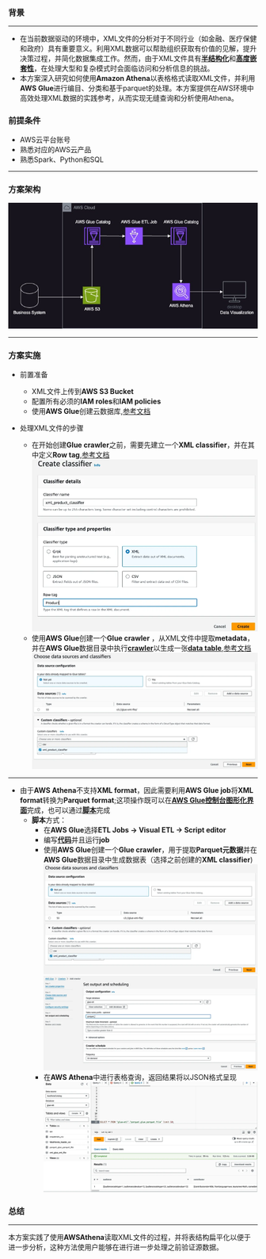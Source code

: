### 背景
___

- 在当前数据驱动的环境中，XML文件的分析对于不同行业（如金融、医疗保健和政府）具有重要意义。利用XML数据可以帮助组织获取有价值的见解，提升决策过程，并简化数据集成工作。然而，由于XML文件具有<u>**半结构化**</u>和<u>**高度嵌套性**</u>，在处理大型和复杂模式时会面临访问和分析信息的挑战。
- 本方案深入研究如何使用**Amazon Athena**以表格格式读取XML文件，并利用**AWS Glue**进行编目、分类和基于parquet的处理。本方案提供在AWS环境中高效处理XML数据的实践参考，从而实现无缝查询和分析使用Athena。
### 前提条件
- AWS云平台账号
- 熟悉对应的AWS云产品
- 熟悉Spark、Python和SQL

___

### 方案架构

![XML File Processing with Gule and Athena](assets/Deployment1.jpg)
___

### 方案实施
- 前置准备
  -  XML文件上传到**AWS S3 Bucket**
  -  配置所有必须的**IAM roles**和**IAM policies**
  -  使用**AWS Glue**创建云数据库,[参考文档](https://docs.aws.amazon.com/glue/latest/dg/start-data-catalog.html)
  
- 处理XML文件的步骤
  - 在开始创建**Glue crawler**之前，需要先建立一个**XML classifier**，并在其中定义**Row tag**,[参考文档](https://docs.aws.amazon.com/glue/latest/dg/custom-classifier.html)
![XML classifier](assets/img.png)
  - 使用**AWS Glue**创建一个**Glue crawler** ，从XML文件中提取**metadata**，并在**AWS Glue**数据目录中执行<u>**crawler**</u>以生成一张<u>**data table**</u>,[参考文档](https://docs.aws.amazon.com/glue/latest/dg/define-crawler.html)
![AWS Glue Catalog](assets/img_1.png)
---
  - 由于**AWS Athena**不支持**XML format**，因此需要利用**AWS Glue job**将**XML format**转换为**Parquet format**;这项操作既可以在<u>**AWS Glue控制台图形化界面**</u>完成，也可以通过<u>**脚本**</u>完成
    - **脚本**方式：
      - 在**AWS Glue**选择**ETL Jobs -> Visual ETL -> Script editor**
      - 编写<u>**[代码](src/job.py)**</u>并且运行**job**
      - 使用**AWS Glue**创建一个**Glue crawler**，用于提取**Parquet元数据**并在**AWS Glue**数据目录中生成数据表（选择之前创建的**XML classifier**)
![AWS Crawler Parquet Source](assets/img_1.png)
![AWS Crawler Parquet Output](assets/img_2.png)
      - 在**AWS Athena**中进行表格查询，返回结果将以JSON格式呈现
![AWS Athena Query Result](assets/img_3.png)
### 总结

---
本方案实践了使用**AWSAthena**读取XML文件的过程，并将表结构扁平化以便于进一步分析，这种方法使用户能够在进行进一步处理之前验证源数据。




